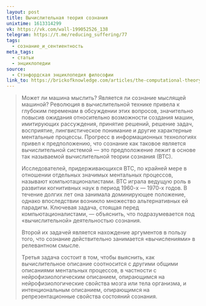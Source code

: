 ```yaml
---
layout: post
title: Вычислительная теория сознания
unixtime: 1613314299
vk: https://vk.com/wall-199052526_138
telegram: https://t.me/reducing_suffering/77
tags:
  - сознание_и_сентиентность
meta_tags:
  - статьи
  - энциклопедии
source:
  - Стэнфордская энциклопедия философии
link_to: https://brickofknowledge.com/articles/the-computational-theory-of-mind
---
```

>Может ли машина мыслить? Является ли сознание мыслящей машиной? Революция в вычислительной технике привела к глубоким переменам в обсуждении этих вопросов, значительно повысив ожидания относительно возможности создания машин, имитирующих рассуждения, принятие решений, решение задач, восприятие, лингвистическое понимание и другие характерные ментальные процессы. Прогресс в информационных технологиях привел к предположению, что сознание как таковое является вычислительной системой — это предположение лежит в основе так называемой вычислительной теории сознания (ВТС). 
>
>Исследователей, придерживающихся ВТС, по крайней мере в отношении отдельных значимых ментальных процессов, называют компьютационалистами. ВТС играла ведущую роль в развитии когнитивных наук в период 1960-х — 1970-х годов. В течение долгих лет она занимала доминирующее положение, однако впоследствии возникло множество альтернативных ей парадигм. Ключевая задача, стоящая перед компьютационалистами, — объяснить, что подразумевается под «вычислительной» деятельностью сознания. 
>
>Второй их задачей является нахождение аргументов в пользу того, что сознание действительно занимается «вычислениями» в релевантном смысле. 
>
>Третья задача состоит в том, чтобы выяснить, как вычислительное описание соотносится с другими общими описаниями ментальных процессов, в частности с нейрофизиологическим описанием, опирающимся на нейрофизиологические свойства мозга или тела организма, и интенциональным описанием, опирающимся на репрезентационные свойства состояний сознания.